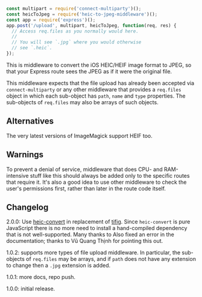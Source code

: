 ```javascript
const multipart = require('connect-multiparty')();
const heicToJpeg = require('heic-to-jpeg-middleware')();
const app = require('express')();
app.post('/upload', multipart, heicToJpeg, function(req, res) {
  // Access req.files as you normally would here.
  //
  // You will see `.jpg` where you would otherwise
  // see `.heic`.
});
```

This is middleware to convert the iOS HEIC/HEIF image format to JPEG,
so that your Express route sees the JPEG as if it were the
original file.

This middleware expects that the file upload has already been
accepted via `connect-multiparty` or any other middleware that
provides a `req.files` object in which each sub-object has
`path`, `name` and `type` properties. The sub-objects of
`req.files` may also be arrays of such objects.

## Alternatives

The very latest versions of ImageMagick support HEIF too.

## Warnings

To prevent a denial of service, middleware that does CPU- and RAM-intensive
stuff like this should always be added only to the specific routes that
require it. It's also a good idea to use other middleware to check the user's
permissions first, rather than later in the route code itself.

## Changelog

2.0.0: Use [heic-convert](https://github.com/catdad-experiments/heic-convert) in replacement of [tifig](https://github.com/monostream/tifig). Since `heic-convert` is pure JavaScript there is no more need to install a hand-compiled dependency that is not well-supported. Many thanks to Also fixed an error in the documentation; thanks to Vũ Quang Thịnh for pointing this out.

1.0.2: supports more types of file upload middleware. In particular, the sub-objects of `req.files` may be arrays, and if `path` does not have any extension to change then a `.jpg` extension is added.

1.0.1: more docs, repo push.

1.0.0: initial release.
